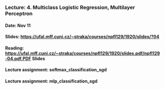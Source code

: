 ### Lecture: 4. Multiclass Logistic Regression, Multilayer Perceptron
#### Date: Nov 11
#### Slides: https://ufal.mff.cuni.cz/~straka/courses/npfl129/1920/slides/?04
#### Reading: https://ufal.mff.cuni.cz/~straka/courses/npfl129/1920/slides.pdf/npfl129-04.pdf,PDF Slides
#### Lecture assignment: softmax_classification_sgd
#### Lecture assignment: mlp_classification_sgd
